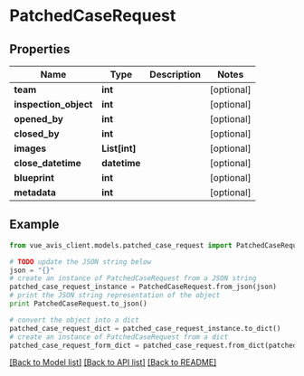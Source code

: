 # PatchedCaseRequest


## Properties

Name | Type | Description | Notes
------------ | ------------- | ------------- | -------------
**team** | **int** |  | [optional]
**inspection_object** | **int** |  | [optional]
**opened_by** | **int** |  | [optional]
**closed_by** | **int** |  | [optional]
**images** | **List[int]** |  | [optional]
**close_datetime** | **datetime** |  | [optional]
**blueprint** | **int** |  | [optional]
**metadata** | **int** |  | [optional]

## Example

```python
from vue_avis_client.models.patched_case_request import PatchedCaseRequest

# TODO update the JSON string below
json = "{}"
# create an instance of PatchedCaseRequest from a JSON string
patched_case_request_instance = PatchedCaseRequest.from_json(json)
# print the JSON string representation of the object
print PatchedCaseRequest.to_json()

# convert the object into a dict
patched_case_request_dict = patched_case_request_instance.to_dict()
# create an instance of PatchedCaseRequest from a dict
patched_case_request_form_dict = patched_case_request.from_dict(patched_case_request_dict)
```
[[Back to Model list]](..#documentation-for-models) [[Back to API list]](..#documentation-for-api-endpoints) [[Back to README]](..)
